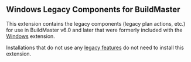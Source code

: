 ## Windows Legacy Components for BuildMaster

This extension contains the legacy components (legacy plan actions, etc.) for use in BuildMaster v6.0 and later that were formerly included with the [Windows](https://github.com/inedo/inedox-windows) extension. 

Installations that do not use any [legacy features](https://inedo.com/support/kb/1144/buildmaster-legacy-features) do not need to install this extension.